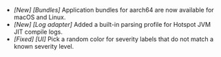 * _[New] [Bundles]_ Application bundles for aarch64 are now available for macOS and Linux.  
* _[New] [Log adapter]_ Added a built-in parsing profile for Hotspot JVM JIT compile logs.  
* _[Fixed] [UI]_ Pick a random color for severity labels that do not match a known severity level.  